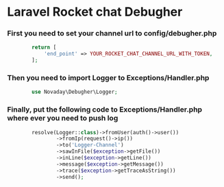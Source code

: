 # Laravel Rocket chat Debugher

### First you need to set your channel url to config/debugher.php
```php
        return [
            'end_point' => YOUR_ROCKET_CHAT_CHANNEL_URL_WITH_TOKEN,
        ];
```

### Then you need to import Logger to Exceptions/Handler.php
```php
        use Novaday\Debugher\Logger;
```

### Finally, put the following code to Exceptions/Handler.php where ever you need to push log

```php
        resolve(Logger::class)->fromUser(auth()->user())
                ->fromIp(request()->ip())
                ->to('Logger-Channel')
                ->sawInFile($exception->getFile())
                ->inLine($exception->getLine())
                ->message($exception->getMessage())
                ->trace($exception->getTraceAsString())
                ->send();
```
